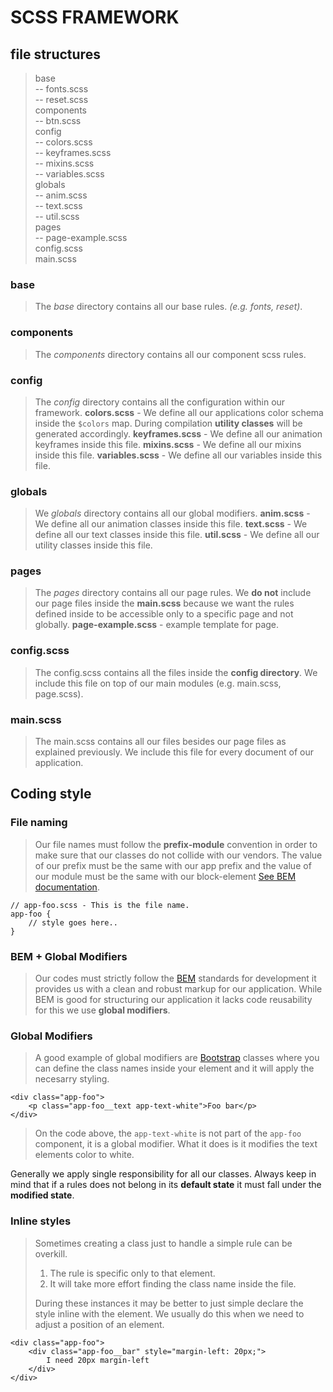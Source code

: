 # SCSS FRAMEWORK
## file structures
>base  
-- fonts.scss  
-- reset.scss  
components  
-- btn.scss  
config  
-- colors.scss  
-- keyframes.scss  
-- mixins.scss  
-- variables.scss  
globals  
-- anim.scss  
-- text.scss  
-- util.scss  
pages  
-- page-example.scss  
config.scss  
main.scss

### base
>The *base* directory contains all our base rules. _(e.g. fonts, reset)_.

### components
>The *components* directory contains all our component scss rules.

### config
>The *config* directory contains all the configuration within our framework.
__colors.scss__ - We define all our applications color schema inside the `$colors` map. During compilation __utility classes__ will be generated accordingly. 
__keyframes.scss__ - We define all our animation keyframes inside this file.
__mixins.scss__ - We define all our mixins inside this file.
__variables.scss__ - We define all our variables inside this file.

### globals
>We *globals* directory contains all our global modifiers.
__anim.scss__ - We define all our animation classes inside this file.
__text.scss__ - We define all our text classes inside this file.
__util.scss__ - We define all our utility classes inside this file.

### pages
>The *pages* directory contains all our page rules. We __do not__ include our page files inside the __main.scss__ because we want the rules defined inside to be accessible only to a specific page and not globally.
__page-example.scss__ - example template for page. 

### config.scss
>The config.scss contains all the files inside the __config directory__. We include this file on top of our main modules (e.g. main.scss, page.scss).

### main.scss
>The main.scss contains all our files besides our page files as explained previously. We include this file for every document of our application.

## Coding style
### File naming
>Our file names must follow the **prefix-module** convention in order to make sure that our classes do not collide with our vendors. The value of our prefix must be the same with our app prefix and the value of our module must be the same with our block-element [See BEM documentation](http://getbem.com/).
```
// app-foo.scss - This is the file name.
app-foo {
    // style goes here..
}
```

### BEM + Global Modifiers
>Our codes must strictly follow the [BEM](http://getbem.com) standards for development it provides us with a clean and robust markup for our application. While BEM is good for structuring our application it lacks code reusability for this we use __global modifiers__.

### Global Modifiers
> A good example of global modifiers are [Bootstrap](https://getbootstrap.com/) classes where you can define the class names inside your element and it will apply the necesarry styling.
```
<div class="app-foo">
    <p class="app-foo__text app-text-white">Foo bar</p>
</div>
```
>On the code above, the `app-text-white` is not part of the `app-foo` component, it is a global modifier. What it does is it modifies the text elements color to white. 

Generally we apply single responsibility for all our classes. Always keep in mind that if a rules does not belong in its __default state__ it must fall under the __modified state__.

### Inline styles
>Sometimes creating a class just to handle a simple rule can be overkill.
>1. The rule is specific only to that element.
>1. It will take more effort finding the class name inside the file.
>  
>During these instances it may be better to just simple declare the style inline with the element. We usually do this when we need to adjust a position of an element.
```
<div class="app-foo">
    <div class="app-foo__bar" style="margin-left: 20px;">
        I need 20px margin-left
    </div>
</div>
``` 
